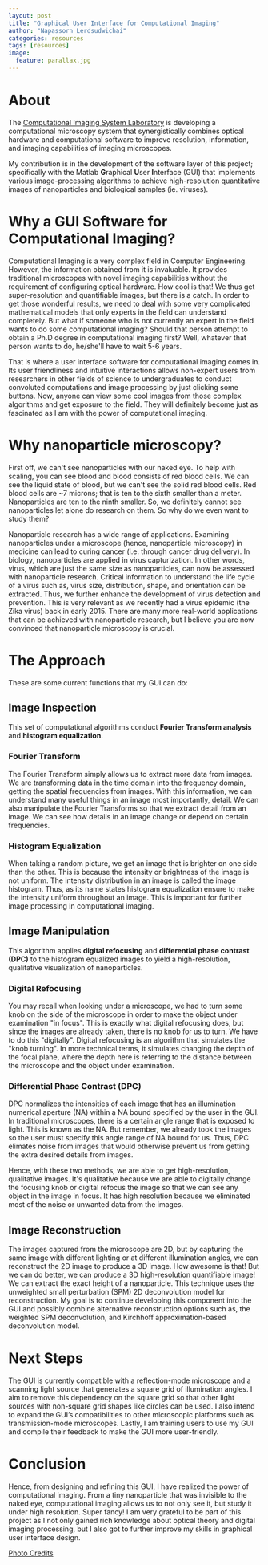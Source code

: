 ```yaml
---
layout: post
title: "Graphical User Interface for Computational Imaging"
author: "Napassorn Lerdsudwichai"
categories: resources
tags: [resources]
image:
  feature: parallax.jpg
---
```


# About
The [Computational Imaging System Laboratory](http://sites.bu.edu/tianlab/) is developing a computational microscopy system that synergistically combines optical hardware and computational software to improve resolution, information, and imaging capabilities of imaging microscopes.   

My contribution is in the development of the software layer of this project; specifically with the Matlab **G**raphical **U**ser **I**nterface (GUI) that implements various image-processing algorithms to achieve high-resolution quantitative images of nanoparticles and biological samples (ie. viruses).  

# Why a GUI Software for Computational Imaging?
Computational Imaging is a very complex field in Computer Engineering. However, the information obtained from it is invaluable. It provides traditional microscopes with novel imaging capabilities without the requirement of configuring optical hardware. How cool is that! We thus get super-resolution and quantifiable images, but there is a catch. In order to get those wonderful results, we need to deal with some very complicated mathematical models that only experts in the field can understand completely. But what if someone who is not currently an expert in the field wants to do some computational imaging? Should that person attempt to obtain a Ph.D degree in computational imaging first? Well, whatever that person wants to do, he/she'll have to wait 5-6 years.  

That is where a user interface software for computational imaging comes in. Its user friendliness and intuitive interactions allows non-expert users from researchers in other fields of science to undergraduates to conduct convoluted computations and image processing by just clicking some buttons. Now, anyone can view some cool images from those complex algorithms and get exposure to the field. They will definitely become just as fascinated as I am with the power of computational imaging.  

# Why nanoparticle microscopy?
First off, we can't see nanoparticles with our naked eye. To help with scaling, you can see blood and blood consists of red blood cells. We can see the liquid state of blood, but we can't see the solid red blood cells. Red blood cells are ~7 microns; that is ten to the sixth smaller than a meter. Nanoparticles are ten to the ninth smaller. So, we definitely cannot see nanoparticles let alone do research on them. So why do we even want to study them?  

Nanoparticle research has a wide range of applications. Examining nanoparticles under a microscope (hence, nanoparticle microscopy) in medicine can lead to curing cancer (i.e. through cancer drug delivery). In biology, nanoparticles are applied in virus capturization. In other words, virus, which are just the same size as nanoparticles, can now be assessed with nanoparticle research. Critical information to understand the life cycle of a virus such as, virus size, distribution, shape, and orientation can be extracted. Thus, we further enhance the development of virus detection and prevention. This is very relevant as we recently had a virus epidemic (the Zika virus) back in early 2015. There are many more real-world applications that can be achieved with nanoparticle research, but I believe you are now convinced that nanoparticle microscopy is crucial.   

# The Approach  
These are some current functions that my GUI can do:  

## Image Inspection   
This set of computational algorithms conduct **Fourier Transform analysis** and **histogram equalization**.   

### Fourier Transform
The Fourier Transform simply allows us to extract more data from images. We are transforming data in the time domain into the frequency domain, getting the spatial frequencies from images. With this information, we can understand many useful things in an image most importantly, detail. We can also manipulate the Fourier Transforms so that we extract detail from an image. We can see how details in an image change or depend on certain frequencies.   

### Histogram Equalization
When taking a random picture, we get an image that is brighter on one side than the other. This is because the intensity or brightness of the image is not uniform. The intensity distribution in an image is called the image histogram. Thus, as its name states histogram equalization ensure to make the intensity uniform throughout an image. This is important for further image processing in computational imaging.     

## Image Manipulation   
This algorithm applies **digital refocusing** and **differential phase contrast (DPC)** to the histogram equalized images to yield a high-resolution, qualitative visualization of nanoparticles.   

### Digital Refocusing  
You may recall when looking under a microscope, we had to turn some knob on the side of the microscope in order to make the object under examination "in focus". This is exactly what digital refocusing does, but since the images are already taken, there is no knob for us to turn. We have to do this "digitally". Digital refocusing is an algorithm that simulates the "knob turning". In more technical terms, it simulates changing the depth of the focal plane, where the depth here is referring to the distance between the microscope and the object under examination.  

### Differential Phase Contrast (DPC)  
DPC normalizes the intensities of each image that has an illumination numerical aperture (NA) within a NA bound specified by the user in the GUI. In traditional microscopes, there is a certain angle range that is exposed to light. This is known as the NA. But remember, we already took the images so the user must specify this angle range of NA bound for us. Thus, DPC elimates noise from images that would otherwise prevent us from getting the extra desired details from images.

Hence, with these two methods, we are able to get high-resolution, qualitative images. It's qualitative because we are able to digitally change the focusing knob or digital refocus the image so that we can see any object in the image in focus. It has high resolution because we eliminated most of the noise or unwanted data from the images.      

## Image Reconstruction  
The images captured from the microscope are 2D, but by capturing the same image with different lighting or at different illumination angles, we can reconstruct the 2D image to produce a 3D image. How awesome is that! But we can do better, we can produce a 3D high-resolution quantifiable image! We can extract the exact height of a nanoparticle. This technique uses the unweighted small perturbation (SPM) 2D deconvolution model for reconstruction. My goal is to continue developing this component into the GUI and possibly combine alternative reconstruction options such as, the weighted SPM deconvolution, and Kirchhoff approximation-based deconvolution model.    

# Next Steps
The GUI is currently compatible with a reflection-mode microscope and a scanning light source that generates a square grid of illumination angles. I aim to remove this dependency on the square grid so that other light sources with non-square grid shapes like circles can be used. I also intend to expand the GUI’s compatibilities to other microscopic platforms such as transmission-mode microscopes. Lastly, I am training users to use my GUI and compile their feedback to make the GUI more user-friendly.     

# Conclusion
Hence, from designing and refining this GUI, I have realized the power of computational imaging. From a tiny nanoparticle that was invisible to the naked eye, computational imaging allows us to not only see it, but study it under high resolution. Super fancy! I am very grateful to be part of this project as I not only gained rich knowledge about optical theory and digital imaging processing, but I also got to further improve my skills in graphical user interface design.  

[Photo Credits](https://www.idjnow.com/eliminator-led-array-powerful-rgb-led-derby-effect-light.html)
